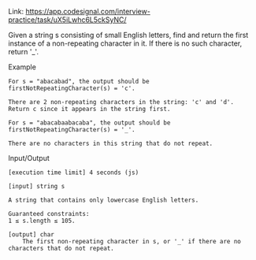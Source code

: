 Link: https://app.codesignal.com/interview-practice/task/uX5iLwhc6L5ckSyNC/

Given a string s consisting of small English letters, find and return the first instance of a non-repeating character in it. If there is no such character, return '_'.

Example

    For s = "abacabad", the output should be
    firstNotRepeatingCharacter(s) = 'c'.

    There are 2 non-repeating characters in the string: 'c' and 'd'. Return c since it appears in the string first.

    For s = "abacabaabacaba", the output should be
    firstNotRepeatingCharacter(s) = '_'.

    There are no characters in this string that do not repeat.

Input/Output

    [execution time limit] 4 seconds (js)

    [input] string s

    A string that contains only lowercase English letters.

    Guaranteed constraints:
    1 ≤ s.length ≤ 105.

    [output] char
        The first non-repeating character in s, or '_' if there are no characters that do not repeat.
